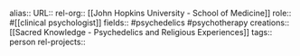 alias::
URL::
rel-org:: [[John Hopkins University - School of Medicine]] 
role:: #[[clinical psychologist]] 
fields:: #psychedelics #psychotherapy 
creations:: [[Sacred Knowledge - Psychedelics and Religious Experiences]] 
tags:: person
rel-projects::

